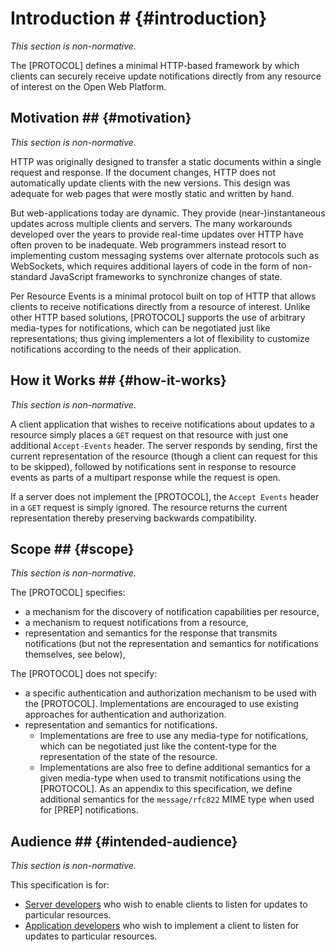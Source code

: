 # Introduction # {#introduction}

*This section is non-normative.*

The [PROTOCOL] defines a minimal HTTP-based framework by which clients can securely receive update notifications directly from any resource of interest on the Open Web Platform.

## Motivation ## {#motivation}

*This section is non-normative.*

HTTP was originally designed to transfer a static documents within a single request and response. If the document changes, HTTP does not automatically update clients with the new versions. This design was adequate for web pages that were mostly static and written by hand.

But web-applications today are dynamic. They provide (near-)instantaneous updates across multiple clients and servers. The many workarounds developed over the years to provide real-time updates over HTTP have often proven to be inadequate. Web programmers instead resort to implementing custom messaging systems over alternate protocols such as WebSockets, which requires additional layers of code in the form of non-standard JavaScript frameworks to synchronize changes of state.

Per Resource Events is a minimal protocol built on top of HTTP that allows clients to receive notifications directly from a resource of interest. Unlike other HTTP based solutions, [PROTOCOL] supports the use of arbitrary media-types for notifications, which can be negotiated just like representations; thus giving implementers a lot of flexibility to customize notifications according to the needs of their application.

## How it Works ## {#how-it-works}

*This section is non-normative.*

A client application that wishes to receive notifications about updates to a resource simply places a `GET` request on that resource with just one additional `Accept-Events` header. The server responds by sending, first the current representation of the resource (though a client can request for this to be skipped), followed by notifications sent in response to resource events as parts of a multipart response while the request is open.

If a server does not implement the [PROTOCOL], the `Accept Events` header in a `GET` request is simply ignored. The resource returns the current representation thereby preserving backwards compatibility.

## Scope ## {#scope}

*This section is non-normative.*

The [PROTOCOL] specifies:

+ a mechanism for the discovery of notification capabilities per resource,
+ a mechanism to request notifications from a resource,
+ representation and semantics for the response that transmits notifications (but not the representation and semantics for notifications themselves, see below),

<div class="v-space"></div>

The [PROTOCOL] does not specify:

+ a specific authentication and authorization mechanism to be used with the [PROTOCOL]. Implementations are encouraged to use existing approaches for authentication and authorization.
+ representation and semantics for notifications.
  + Implementations are free to use any media-type for notifications, which can be negotiated just like the content-type for the representation of the state of the resource.
  + Implementations are also free to define additional semantics for a given media-type when used to transmit notifications using the [PROTOCOL]. As an appendix to this specification, we define additional semantics for the `message/rfc822` MIME type when used for [PREP] notifications.

## Audience ## {#intended-audience}

*This section is non-normative.*

This specification is for:

+ [Server developers](http://data.europa.eu/esco/occupation/a7c1d23d-aeca-4bee-9a08-5993ed98b135) who wish to enable clients to listen for updates to particular resources.
+ [Application developers](http://data.europa.eu/esco/occupation/c40a2919-48a9-40ea-b506-1f34f693496d) who wish to implement a client to listen for updates to particular resources.
